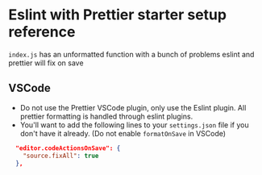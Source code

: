 # Eslint with Prettier starter setup reference

`index.js` has an unformatted function with a bunch of problems eslint and prettier will fix on save

## VSCode
* Do not use the Prettier VSCode plugin, only use the Eslint plugin. All prettier formatting is handled through eslint plugins.
* You'll want to add the following lines to your `settings.json` file if you don't have it already. (Do not enable `formatOnSave` in VSCode)
```json
  "editor.codeActionsOnSave": {
    "source.fixAll": true
  },
```
